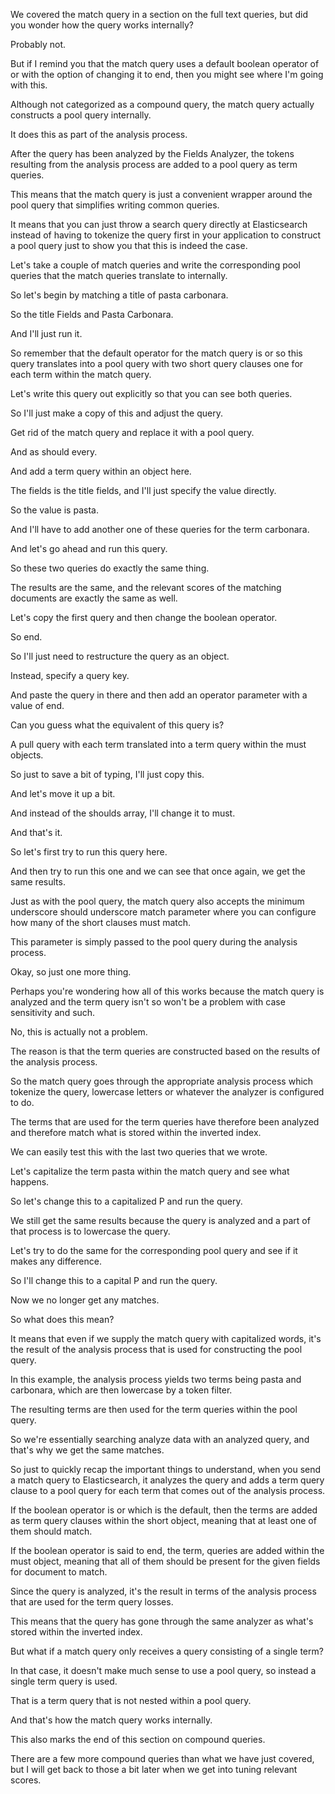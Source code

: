 We covered the match query in a section on the full text queries, but did you wonder how the query works internally?

Probably not.

But if I remind you that the match query uses a default boolean operator of or with the option of changing it to end, then you might see where I'm going with this.

Although not categorized as a compound query, the match query actually constructs a pool query internally.

It does this as part of the analysis process.

After the query has been analyzed by the Fields Analyzer, the tokens resulting from the analysis process are added to a pool query as term queries.

This means that the match query is just a convenient wrapper around the pool query that simplifies writing common queries.

It means that you can just throw a search query directly at Elasticsearch instead of having to tokenize the query first in your application to construct a pool query just to show you that this is indeed the case.

Let's take a couple of match queries and write the corresponding pool queries that the match queries translate to internally.

So let's begin by matching a title of pasta carbonara.

So the title Fields and Pasta Carbonara.

And I'll just run it.

So remember that the default operator for the match query is or so this query translates into a pool query with two short query clauses one for each term within the match query.

Let's write this query out explicitly so that you can see both queries.

So I'll just make a copy of this and adjust the query.

Get rid of the match query and replace it with a pool query.

And as should every.

And add a term query within an object here.

The fields is the title fields, and I'll just specify the value directly.

So the value is pasta.

And I'll have to add another one of these queries for the term carbonara.

And let's go ahead and run this query.

So these two queries do exactly the same thing.

The results are the same, and the relevant scores of the matching documents are exactly the same as well.

Let's copy the first query and then change the boolean operator.

So end.

So I'll just need to restructure the query as an object.

Instead, specify a query key.

And paste the query in there and then add an operator parameter with a value of end.

Can you guess what the equivalent of this query is?

A pull query with each term translated into a term query within the must objects.

So just to save a bit of typing, I'll just copy this.

And let's move it up a bit.

And instead of the shoulds array, I'll change it to must.

And that's it.

So let's first try to run this query here.

And then try to run this one and we can see that once again, we get the same results.

Just as with the pool query, the match query also accepts the minimum underscore should underscore match parameter where you can configure how many of the short clauses must match.

This parameter is simply passed to the pool query during the analysis process.

Okay, so just one more thing.

Perhaps you're wondering how all of this works because the match query is analyzed and the term query isn't so won't be a problem with case sensitivity and such.

No, this is actually not a problem.

The reason is that the term queries are constructed based on the results of the analysis process.

So the match query goes through the appropriate analysis process which tokenize the query, lowercase letters or whatever the analyzer is configured to do.

The terms that are used for the term queries have therefore been analyzed and therefore match what is stored within the inverted index.

We can easily test this with the last two queries that we wrote.

Let's capitalize the term pasta within the match query and see what happens.

So let's change this to a capitalized P and run the query.

We still get the same results because the query is analyzed and a part of that process is to lowercase the query.

Let's try to do the same for the corresponding pool query and see if it makes any difference.

So I'll change this to a capital P and run the query.

Now we no longer get any matches.

So what does this mean?

It means that even if we supply the match query with capitalized words, it's the result of the analysis process that is used for constructing the pool query.

In this example, the analysis process yields two terms being pasta and carbonara, which are then lowercase by a token filter.

The resulting terms are then used for the term queries within the pool query.

So we're essentially searching analyze data with an analyzed query, and that's why we get the same matches.

So just to quickly recap the important things to understand, when you send a match query to Elasticsearch, it analyzes the query and adds a term query clause to a pool query for each term that comes out of the analysis process.

If the boolean operator is or which is the default, then the terms are added as term query clauses within the short object, meaning that at least one of them should match.

If the boolean operator is said to end, the term, queries are added within the must object, meaning that all of them should be present for the given fields for document to match.

Since the query is analyzed, it's the result in terms of the analysis process that are used for the term query losses.

This means that the query has gone through the same analyzer as what's stored within the inverted index.

But what if a match query only receives a query consisting of a single term?

In that case, it doesn't make much sense to use a pool query, so instead a single term query is used.

That is a term query that is not nested within a pool query.

And that's how the match query works internally.

This also marks the end of this section on compound queries.

There are a few more compound queries than what we have just covered, but I will get back to those a bit later when we get into tuning relevant scores.

